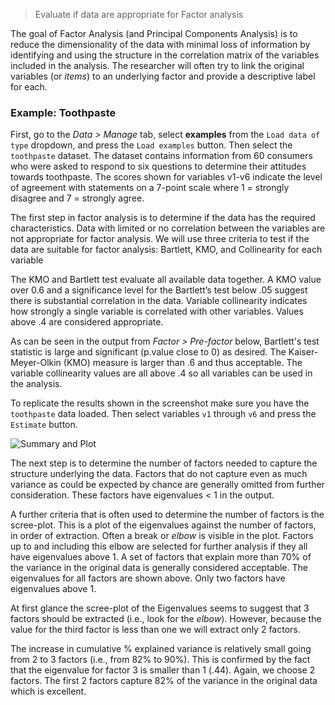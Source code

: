 > Evaluate if data are appropriate for Factor analysis

The goal of Factor Analysis (and Principal Components Analysis) is to reduce the dimensionality of the data with minimal loss of information by identifying and using the structure in the correlation matrix of the variables included in the analysis. The researcher will often try to link the original variables (or _items_) to an underlying factor and provide a descriptive label for each.

### Example: Toothpaste

First, go to the _Data > Manage_ tab, select **examples** from the `Load data of type` dropdown, and press the `Load examples` button. Then select the `toothpaste` dataset. The dataset contains information from 60 consumers who were asked to respond to six questions to determine their attitudes towards toothpaste. The scores shown for variables v1-v6 indicate the level of agreement with statements on a 7-point scale where 1 = strongly disagree and 7 = strongly agree.

The first step in factor analysis is to determine if the data has the required characteristics. Data with limited or no correlation between the variables are not appropriate for factor analysis. We will use three criteria to test if the data are suitable for factor analysis:  Bartlett, KMO, and Collinearity for each variable

The KMO and Bartlett test evaluate all available data together. A KMO value over 0.6 and a significance level for the Bartlett’s test below .05 suggest there is substantial correlation in the data. Variable collinearity indicates how strongly a single variable is correlated with other variables. Values above .4 are considered appropriate.

As can be seen in the output from _Factor > Pre-factor_ below, Bartlett's test statistic is large and significant (p.value close to 0) as desired. The Kaiser-Meyer-Olkin (KMO) measure is larger than .6 and thus acceptable. The variable collinearity values are all above .4 so all variables can be used in the analysis.

To replicate the results shown in the screenshot make sure you have the `toothpaste` data loaded. Then select variables `v1` through `v6` and press the `Estimate` button.

![Summary and Plot](figures_multivariate/pre_factor_summary_plot.png)

The next step is to determine the number of factors needed to capture the structure underlying the data. Factors that do not capture even as much variance as could be expected by chance are generally omitted from further consideration. These factors have eigenvalues < 1 in the output.

A further criteria that is often used to determine the number of factors is the scree-plot. This is a plot of the eigenvalues against the number of factors, in order of extraction. Often a break or _elbow_ is visible in the plot. Factors up to and including this elbow are selected for further analysis if they all have eigenvalues above 1. A set of factors that explain more than 70% of the variance in the original data is generally considered acceptable. The eigenvalues for all factors are shown above. Only two factors have eigenvalues above 1.

At first glance the scree-plot of the Eigenvalues seems to suggest that 3 factors should be extracted (i.e., look for the _elbow_). However, because the value for the third factor is less than one we will extract only 2 factors.

The increase in cumulative % explained variance is relatively small going from 2 to 3 factors (i.e., from 82% to 90%). This is confirmed by the fact that the eigenvalue for factor 3 is smaller than 1 (.44). Again, we choose 2 factors. The first 2 factors capture 82% of the variance in the original data which is excellent.
